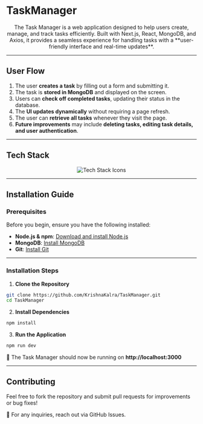 # **TaskManager**  

<div align="center">  
   The Task Manager is a web application designed to help users create, manage, and track tasks efficiently.  
   Built with Next.js, React, MongoDB, and Axios, it provides a seamless experience for handling tasks with a **user-friendly interface and real-time updates**.  
</div>  

---

## **User Flow**  

1. The user **creates a task** by filling out a form and submitting it.  
2. The task is **stored in MongoDB** and displayed on the screen.  
3. Users can **check off completed tasks**, updating their status in the database.  
4. The **UI updates dynamically** without requiring a page refresh.  
5. The user can **retrieve all tasks** whenever they visit the page.  
6. **Future improvements** may include **deleting tasks, editing task details, and user authentication**.  

---

## **Tech Stack**  

<div align="center">  
	<img src="https://skillicons.dev/icons?i=react,nextjs,git,mongodb" alt="Tech Stack Icons"/>  
</div>  

---

## **Installation Guide**  

### **Prerequisites**  

Before you begin, ensure you have the following installed:  

- **Node.js & npm**: [Download and install Node.js](https://nodejs.org/)  
- **MongoDB**: [Install MongoDB](https://www.mongodb.com/try/download/community)  
- **Git**: [Install Git](https://git-scm.com/)  

---

### **Installation Steps**  

1. **Clone the Repository**  

```bash
git clone https://github.com/KrishnaKalra/TaskManager.git
cd TaskManager
```

2. **Install Dependencies**  

```bash
npm install
```

3. **Run the Application**  

```bash
npm run dev
```

🚀 The Task Manager should now be running on **http://localhost:3000**  

---


## **Contributing**  
Feel free to fork the repository and submit pull requests for improvements or bug fixes!

📧 For any inquiries, reach out via GitHub Issues.
